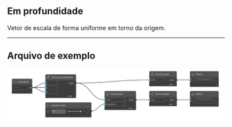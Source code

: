 ## Em profundidade
Vetor de escala de forma uniforme em torno da origem.
___
## Arquivo de exemplo

![Scale (scale_factor)](./Autodesk.DesignScript.Geometry.Vector.Scale(scale_factor)_img.jpg)

